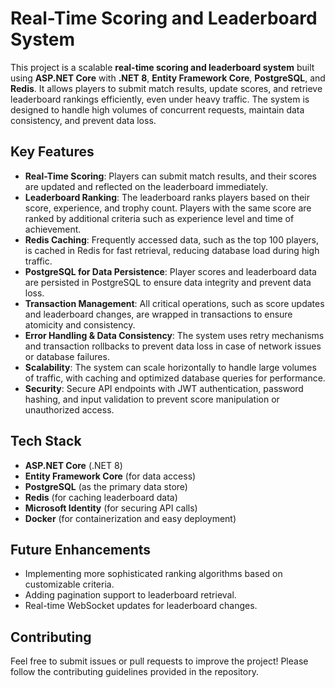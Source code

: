 
# Real-Time Scoring and Leaderboard System

This project is a scalable **real-time scoring and leaderboard system** built using **ASP.NET Core** with **.NET 8**, **Entity Framework Core**, **PostgreSQL**, and **Redis**. It allows players to submit match results, update scores, and retrieve leaderboard rankings efficiently, even under heavy traffic. The system is designed to handle high volumes of concurrent requests, maintain data consistency, and prevent data loss.

## Key Features

- **Real-Time Scoring**: Players can submit match results, and their scores are updated and reflected on the leaderboard immediately.
- **Leaderboard Ranking**: The leaderboard ranks players based on their score, experience, and trophy count. Players with the same score are ranked by additional criteria such as experience level and time of achievement.
- **Redis Caching**: Frequently accessed data, such as the top 100 players, is cached in Redis for fast retrieval, reducing database load during high traffic.
- **PostgreSQL for Data Persistence**: Player scores and leaderboard data are persisted in PostgreSQL to ensure data integrity and prevent data loss.
- **Transaction Management**: All critical operations, such as score updates and leaderboard changes, are wrapped in transactions to ensure atomicity and consistency.
- **Error Handling & Data Consistency**: The system uses retry mechanisms and transaction rollbacks to prevent data loss in case of network issues or database failures.
- **Scalability**: The system can scale horizontally to handle large volumes of traffic, with caching and optimized database queries for performance.
- **Security**: Secure API endpoints with JWT authentication, password hashing, and input validation to prevent score manipulation or unauthorized access.

## Tech Stack

- **ASP.NET Core** (.NET 8)
- **Entity Framework Core** (for data access)
- **PostgreSQL** (as the primary data store)
- **Redis** (for caching leaderboard data)
- **Microsoft Identity** (for securing API calls)
- **Docker** (for containerization and easy deployment)

## Future Enhancements

- Implementing more sophisticated ranking algorithms based on customizable criteria.
- Adding pagination support to leaderboard retrieval.
- Real-time WebSocket updates for leaderboard changes.

## Contributing

Feel free to submit issues or pull requests to improve the project! Please follow the contributing guidelines provided in the repository.

